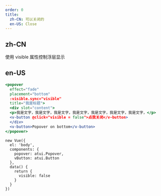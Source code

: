 ```yaml
---
order: 0
title:
  zh-CN: 可以关闭的
  en-US: Close
---
```


## zh-CN

使用 visible 属性控制浮层显示

## en-US


````jsx
<popover
  effect="fade"
  placement="bottom"
  :visible.sync="visible"
  title="我是标题">
  <div slot="content">
  <p>我是文字，我是文字，我是文字，我是文字，我是文字，我是文字，我是文字，</p>
  <v-button @click="visible = false">点我关闭</v-button>
  </div>
  <v-button>Popover on bottom</v-button>
</popover>
````

````vue-script
new Vue({
  el: 'body',
  components: {
    popover: atui.Popover,
    vButton: atui.Button
  },
  data() {
    return {
      visible: false
    }
  }
})
````

